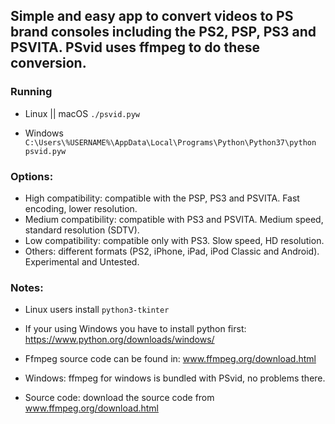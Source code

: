 ## Simple and easy app to convert videos to PS brand consoles including the PS2, PSP, PS3 and PSVITA. PSvid uses ffmpeg to do these conversion.

### Running
- Linux || macOS `./psvid.pyw`

- Windows `C:\Users\%USERNAME%\AppData\Local\Programs\Python\Python37\python psvid.pyw`

### Options:
- High compatibility: compatible with the PSP, PS3 and PSVITA.
			Fast encoding, lower resolution.
- Medium compatibility: compatible with PS3 and PSVITA.
			Medium speed, standard resolution (SDTV).
- Low compatibility: compatible only with PS3.
			Slow speed, HD resolution.
- Others: different formats (PS2, iPhone, iPad, iPod Classic and Android).
			Experimental and Untested.

### Notes:
- Linux users install `python3-tkinter`
- If your using Windows you have to install python first:
  https://www.python.org/downloads/windows/
- Ffmpeg source code can be found in: www.ffmpeg.org/download.html

- Windows: ffmpeg for windows is bundled with PSvid, no problems there.
- Source code: download the source code from www.ffmpeg.org/download.html



